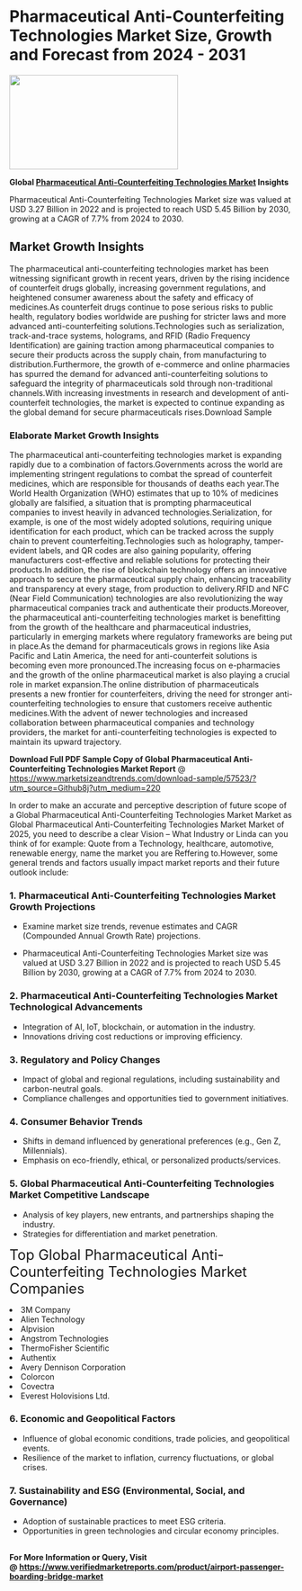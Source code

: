 <H1>Pharmaceutical Anti-Counterfeiting Technologies Market Size, Growth and Forecast from 2024 - 2031</H1><img class="aligncenter size-medium wp-image-584254" src="https://thirdeyenews.in/wp-content/uploads/2024/09/Global-Market-Research-300x168.jpeg" alt="" width="300" height="168" /><p><strong>Global&nbsp;<a href="https://www.marketsizeandtrends.com/download-sample/57523/?utm_source=Github8j?utm_medium=220">Pharmaceutical Anti-Counterfeiting Technologies Market</a> Insights</strong></p><p>Pharmaceutical Anti-Counterfeiting Technologies Market size was valued at USD 3.27 Billion in 2022 and is projected to reach USD 5.45 Billion by 2030, growing at a CAGR of 7.7% from 2024 to 2030.</p><p><h2>Market Growth Insights</h2> The pharmaceutical anti-counterfeiting technologies market has been witnessing significant growth in recent years, driven by the rising incidence of counterfeit drugs globally, increasing government regulations, and heightened consumer awareness about the safety and efficacy of medicines.As counterfeit drugs continue to pose serious risks to public health, regulatory bodies worldwide are pushing for stricter laws and more advanced anti-counterfeiting solutions.Technologies such as serialization, track-and-trace systems, holograms, and RFID (Radio Frequency Identification) are gaining traction among pharmaceutical companies to secure their products across the supply chain, from manufacturing to distribution.Furthermore, the growth of e-commerce and online pharmacies has spurred the demand for advanced anti-counterfeiting solutions to safeguard the integrity of pharmaceuticals sold through non-traditional channels.With increasing investments in research and development of anti-counterfeit technologies, the market is expected to continue expanding as the global demand for secure pharmaceuticals rises.Download Sample <h3>Elaborate Market Growth Insights</h3> The pharmaceutical anti-counterfeiting technologies market is expanding rapidly due to a combination of factors.Governments across the world are implementing stringent regulations to combat the spread of counterfeit medicines, which are responsible for thousands of deaths each year.The World Health Organization (WHO) estimates that up to 10% of medicines globally are falsified, a situation that is prompting pharmaceutical companies to invest heavily in advanced technologies.Serialization, for example, is one of the most widely adopted solutions, requiring unique identification for each product, which can be tracked across the supply chain to prevent counterfeiting.Technologies such as holography, tamper-evident labels, and QR codes are also gaining popularity, offering manufacturers cost-effective and reliable solutions for protecting their products.In addition, the rise of blockchain technology offers an innovative approach to secure the pharmaceutical supply chain, enhancing traceability and transparency at every stage, from production to delivery.RFID and NFC (Near Field Communication) technologies are also revolutionizing the way pharmaceutical companies track and authenticate their products.Moreover, the pharmaceutical anti-counterfeiting technologies market is benefitting from the growth of the healthcare and pharmaceutical industries, particularly in emerging markets where regulatory frameworks are being put in place.As the demand for pharmaceuticals grows in regions like Asia Pacific and Latin America, the need for anti-counterfeit solutions is becoming even more pronounced.The increasing focus on e-pharmacies and the growth of the online pharmaceutical market is also playing a crucial role in market expansion.The online distribution of pharmaceuticals presents a new frontier for counterfeiters, driving the need for stronger anti-counterfeiting technologies to ensure that customers receive authentic medicines.With the advent of newer technologies and increased collaboration between pharmaceutical companies and technology providers, the market for anti-counterfeiting technologies is expected to maintain its upward trajectory.</p><p><span class=""><strong>Download Full PDF Sample Copy of Global Pharmaceutical Anti-Counterfeiting Technologies Market Report</strong> @ <a href="https://www.marketsizeandtrends.com/download-sample/57523/?utm_source=Github8j?utm_medium=220" target="_blank">https://www.marketsizeandtrends.com/download-sample/57523/?utm_source=Github8j?utm_medium=220</a></span></p><p>In order to make an accurate and perceptive description of future scope of a Global&nbsp;Pharmaceutical Anti-Counterfeiting Technologies Market Market as Global&nbsp;Pharmaceutical Anti-Counterfeiting Technologies Market Market of 2025, you need to describe a clear Vision &ndash; What Industry or Linda can you think of for example: Quote from a Technology, healthcare, automotive, renewable energy, name the market you are Reffering to.However, some general trends and factors usually impact market reports and their future outlook include:</p><h3>1.&nbsp;<strong>Pharmaceutical Anti-Counterfeiting Technologies Market Growth Projections</strong></h3><ul><li>Examine market size trends, revenue estimates and CAGR (Compounded Annual Growth Rate) projections.</li><li><p>Pharmaceutical Anti-Counterfeiting Technologies Market size was valued at USD 3.27 Billion in 2022 and is projected to reach USD 5.45 Billion by 2030, growing at a CAGR of 7.7% from 2024 to 2030.</p></li></ul><h3>2.&nbsp;<strong>Pharmaceutical Anti-Counterfeiting Technologies Market Technological Advancements</strong></h3><ul><li>Integration of AI, IoT, blockchain, or automation in the industry.</li><li>Innovations driving cost reductions or improving efficiency.</li></ul><h3>3.&nbsp;<strong>Regulatory and Policy Changes</strong></h3><ul><li>Impact of global and regional regulations, including sustainability and carbon-neutral goals.</li><li>Compliance challenges and opportunities tied to government initiatives.</li></ul><h3>4.&nbsp;<strong>Consumer Behavior Trends</strong></h3><ul><li>Shifts in demand influenced by generational preferences (e.g., Gen Z, Millennials).</li><li>Emphasis on eco-friendly, ethical, or personalized products/services.</li></ul><h3>5.&nbsp;<strong>Global Pharmaceutical Anti-Counterfeiting Technologies Market Competitive Landscape</strong></h3><ul><li>Analysis of key players, new entrants, and partnerships shaping the industry.</li><li>Strategies for differentiation and market penetration.</li></ul><p data-pm-slice="1 1 []"><span style="color: inherit; font-family: inherit; font-size: 25px;">Top Global Pharmaceutical Anti-Counterfeiting Technologies Market Companies</span></p><div class="" data-test-id=""><p><li>3M Company</li><li> Alien Technology</li><li> Alpvision</li><li> Angstrom Technologies</li><li> ThermoFisher Scientific</li><li> Authentix</li><li> Avery Dennison Corporation</li><li> Colorcon</li><li> Covectra</li><li> Everest Holovisions Ltd.</li></p></div><h3>6.&nbsp;<strong>Economic and Geopolitical Factors</strong></h3><ul><li>Influence of global economic conditions, trade policies, and geopolitical events.</li><li>Resilience of the market to inflation, currency fluctuations, or global crises.</li></ul><h3>7.&nbsp;<strong>Sustainability and ESG (Environmental, Social, and Governance)</strong></h3><ul><li>Adoption of sustainable practices to meet ESG criteria.</li><li>Opportunities in green technologies and circular economy principles.</li></ul><h2><strong style="font-size: 14px;">For More Information or Query, Visit @&nbsp;</strong><a style="background-color: #ffffff; font-size: 14px;" href="https://www.marketsizeandtrends.com/report/pharmaceutical-anti-counterfeiting-technologies-market/" target="_blank">https://www.verifiedmarketreports.com/product/airport-passenger-boarding-bridge-market</a></h2>